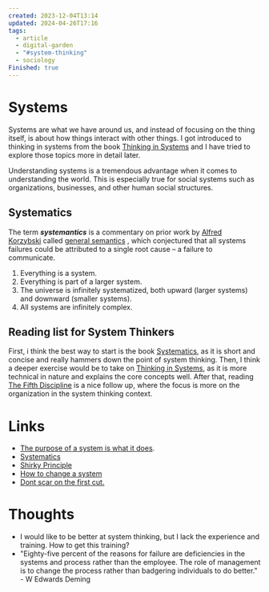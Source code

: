 ```yaml
---
created: 2023-12-04T13:14
updated: 2024-04-26T17:16
tags:
  - article
  - digital-garden
  - "#system-thinking"
  - sociology
Finished: true
---
```

# Systems
Systems are what we have around us, and instead of focusing on the thing itself, is about how things interact with other things. I got introduced to thinking in systems from the book [Thinking in Systems](../Books/Book%20Reviews/Thinking%20in%20Systems.md) and I have tried to explore those topics more in detail later. 

Understanding systems is a tremendous advantage when it comes to understanding the world. This is especially true for social systems such as organizations, businesses, and other human social structures. 

## Systematics
The term _**systemantics**_ is a commentary on prior work by [Alfred Korzybski](https://en.wikipedia.org/wiki/Alfred_Korzybski "Alfred Korzybski") called [general semantics](https://en.wikipedia.org/wiki/General_semantics "General semantics") , which conjectured that all systems failures could be attributed to a single root cause – a failure to communicate.
1. Everything is a system.
2. Everything is part of a larger system.
3. The universe is infinitely systematized, both upward (larger systems) and downward (smaller systems).
4. All systems are infinitely complex.

## Reading list for System Thinkers
First, i think the best way to start is the book [Systematics](../Books/Book%20Reviews/Systematics.md), as it is short and concise and really hammers down the point of system thinking. Then, I think a deeper exercise would be to take on [Thinking in Systems](../Books/Book%20Reviews/Thinking%20in%20Systems.md), as it is more technical in nature and explains the core concepts well. After that, reading [The Fifth Discipline](../Books/Book%20Reviews/The%20Fifth%20Discipline.md) is a nice follow up, where the focus is more on the organization in the system thinking context. 

# Links
- [The purpose of a system is what it does](https://en.wikipedia.org/wiki/The_purpose_of_a_system_is_what_it_does).
- [Systematics](https://www.biodigitaljazz.net/blog/systemantics.html)
- [Shirky Principle](https://effectiviology.com/shirky-principle/)
- [How to change a system](https://news.ycombinator.com/item?id=39510292)
- [Dont scar on the first cut.](https://signalvnoise.com/archives2/dont_scar_on_the_first_cut)

# Thoughts 
- I would like to be better at system thinking, but I lack the experience and training. How to get this training?
- "Eighty-five percent of the reasons for failure are deficiencies in the systems and process rather than the employee. The role of management is to change the process rather than badgering individuals to do better." - W Edwards Deming





